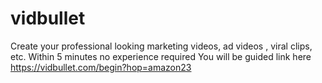 # vidbullet
Create your professional looking marketing videos, ad videos , viral clips, etc. Within 5 minutes no experience required 
You will be guided link here https://vidbullet.com/begin?hop=amazon23
